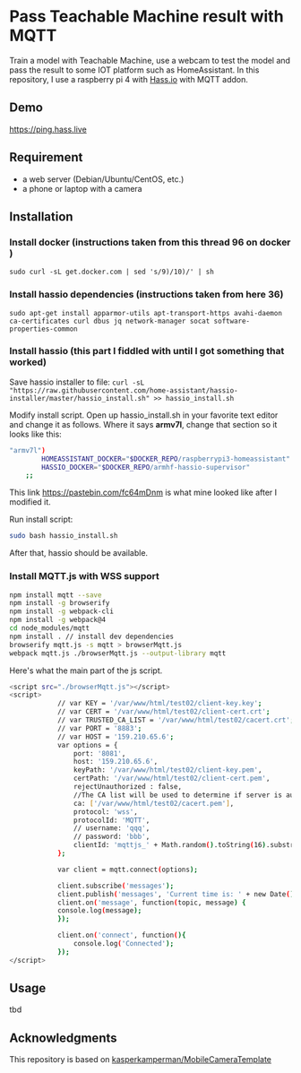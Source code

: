 # Pass Teachable Machine result with MQTT

Train a model with Teachable Machine, use a webcam to test the model and pass the result to some IOT platform such as HomeAssistant.
In this repository, I use a raspberry pi 4 with [Hass.io](https://www.home-assistant.io/hassio/) with MQTT addon.

## Demo

<https://ping.hass.live>

## Requirement

- a web server (Debian/Ubuntu/CentOS, etc.)
- a phone or laptop with a camera

## Installation

### Install docker (instructions taken from this thread 96 on docker )

`sudo curl -sL get.docker.com | sed 's/9)/10)/' | sh`

### Install hassio dependencies (instructions taken from here 36)

`sudo apt-get install apparmor-utils apt-transport-https avahi-daemon ca-certificates curl dbus jq network-manager socat software-properties-common`

### Install hassio (this part I fiddled with until I got something that worked)

Save hassio installer to file:
`curl -sL "https://raw.githubusercontent.com/home-assistant/hassio-installer/master/hassio_install.sh" >> hassio_install.sh`

Modify install script. Open up hassio_install.sh in your favorite text editor and change it as follows. Where it says **armv7l**, change that section so it looks like this:

``` bash
"armv7l")
        HOMEASSISTANT_DOCKER="$DOCKER_REPO/raspberrypi3-homeassistant"
        HASSIO_DOCKER="$DOCKER_REPO/armhf-hassio-supervisor"
    ;;
```

This link <https://pastebin.com/fc64mDnm> is what mine looked like after I modified it.

Run install script:

``` bash
sudo bash hassio_install.sh
```

After that, hassio should be available.

### Install MQTT.js with WSS support

``` bash
npm install mqtt --save
npm install -g browserify
npm install -g webpack-cli
npm install -g webpack@4
cd node_modules/mqtt
npm install . // install dev dependencies
browserify mqtt.js -s mqtt > browserMqtt.js
webpack mqtt.js ./browserMqtt.js --output-library mqtt
```

Here's what the main part of the js script.

``` bash
<script src="./browserMqtt.js"></script>
<script>
            // var KEY = '/var/www/html/test02/client-key.key';
            // var CERT = '/var/www/html/test02/client-cert.crt';
            // var TRUSTED_CA_LIST = '/var/www/html/test02/cacert.crt';
            // var PORT = '8883';
            // var HOST = '159.210.65.6';
            var options = {
                port: '8081',
                host: '159.210.65.6',
                keyPath: '/var/www/html/test02/client-key.pem',
                certPath: '/var/www/html/test02/client-cert.pem',
                rejectUnauthorized : false,
                //The CA list will be used to determine if server is authorized
                ca: ['/var/www/html/test02/cacert.pem'],
                protocol: 'wss',
                protocolId: 'MQTT',
                // username: 'qqq',
                // password: 'bbb',
                clientId: 'mqttjs_' + Math.random().toString(16).substr(2, 8)
            };

            var client = mqtt.connect(options);

            client.subscribe('messages');
            client.publish('messages', 'Current time is: ' + new Date());
            client.on('message', function(topic, message) {
            console.log(message);
            });

            client.on('connect', function(){
                console.log('Connected');
            });
</script>
```

## Usage

tbd

## Acknowledgments

This repository is based on [kasperkamperman/MobileCameraTemplate](https://github.com/kasperkamperman/MobileCameraTemplate)
